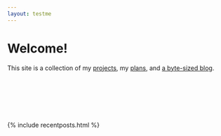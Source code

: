 ```yaml
---
layout: testme
---
```


# Welcome!

This site is a collection of my [projects](./projects.html), my [plans](about.md), and [a byte-sized blog](./bytes.html).

<br>

<br>

<br>

<br>

<br>

{% include recentposts.html %}
